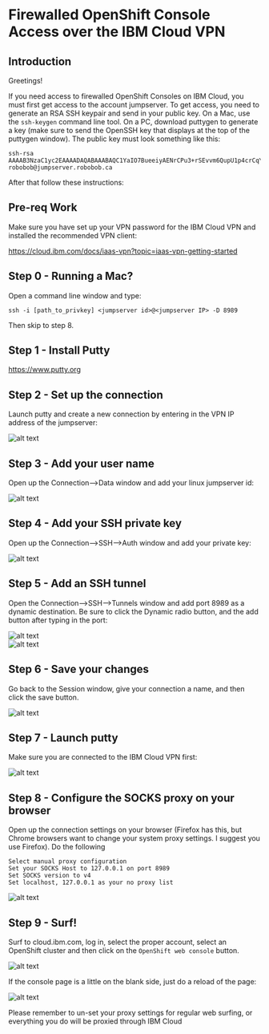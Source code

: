 # Firewalled OpenShift Console Access over the IBM Cloud VPN

## Introduction
Greetings!

If you need access to firewalled OpenShift Consoles on IBM Cloud, you must first get access to the account jumpserver.  To get access, you need to generate an RSA SSH keypair and send in your public key.  On a Mac, use the `ssh-keygen` command line tool.  On a PC, download puttygen to generate a key (make sure to send the OpenSSH key that displays at the top of the puttygen window). The public key must look something like this:

```
ssh-rsa AAAAB3NzaC1yc2EAAAADAQABAAABAQC1YaIO7BueeiyAENrCPu3+rSEvvm6QupU1p4crCqYITgw3+kvVmbkI1bJvSuDZ38JUSMYzirsXLeCvI3df3i9EPqRiF4rlApGXcc4q0Mheia75HBXxx6D92us3J35GOVAtS+1dqMNmc9JX7uz1HR5b3hqPGjUgzbjPOJjz460p408y16hezHupRMcP4X8B8IEka2e/h6qhdNdLkarFdZtXVZd1IxQcUcmmkz2s+95KgkZ7j6j+4rK43otPQUdk/qwT3CFE3ko35FzkUJIgjYt34edMsxF11dQclNBjIiJUWjmhOm0F4H2s5UIL98rt4O7vYM31LEtlq75KLmq6Ii43 robobob@jumpserver.robobob.ca
```

After that follow these instructions:

## Pre-req Work

Make sure you have set up your VPN password for the IBM Cloud VPN and installed the recommended VPN client:

https://cloud.ibm.com/docs/iaas-vpn?topic=iaas-vpn-getting-started

## Step 0 - Running a Mac?

Open a command line window and type:

```
ssh -i [path_to_privkey] <jumpserver id>@<jumpserver IP> -D 8989
```

Then skip to step 8.

## Step 1 - Install Putty

https://www.putty.org

## Step 2 - Set up the connection

Launch putty and create a new connection by entering in the VPN IP address of the jumpserver:

![alt text](images/figure1.jpg)

## Step 3 - Add your user name

Open up the Connection-->Data window and add your linux jumpserver id:

![alt text](images/figure2.jpg)

## Step 4 - Add your SSH private key

Open up the Connection-->SSH-->Auth window and add your private key:

![alt text](images/figure3.jpg)

## Step 5 - Add an SSH tunnel

Open the Connection-->SSH-->Tunnels window and add port 8989 as a dynamic destination.  Be sure to click the Dynamic radio button, and the add button after typing in the port:

![alt text](images/figure4a.jpg)
<BR>
![alt text](images/figure4b.jpg)

## Step 6 - Save your changes

Go back to the Session window, give your connection a name, and then click the save button.

![alt text](images/figure5.jpg)

## Step 7 - Launch putty

Make sure you are connected to the IBM Cloud VPN first:

![alt text](images/figure6.jpg)

## Step 8 - Configure the SOCKS proxy on your browser

Open up the connection settings on your browser (Firefox has this, but Chrome browsers want to change your system proxy settings.  I suggest you use Firefox).  Do the following

```
Select manual proxy configuration
Set your SOCKS Host to 127.0.0.1 on port 8989
Set SOCKS version to v4
Set localhost, 127.0.0.1 as your no proxy list
```

![alt text](images/figure7.jpg)

## Step 9  - Surf!

Surf to cloud.ibm.com, log in, select the proper account, select an OpenShift cluster and then click on the `OpenShift web console` button.  

![alt text](images/figure8a.jpg)

If the console page is a little on the blank side, just do a reload of the page:

![alt text](images/figure8b.jpg)


Please remember to un-set your proxy settings for regular web surfing, or everything you do will be proxied through IBM Cloud
